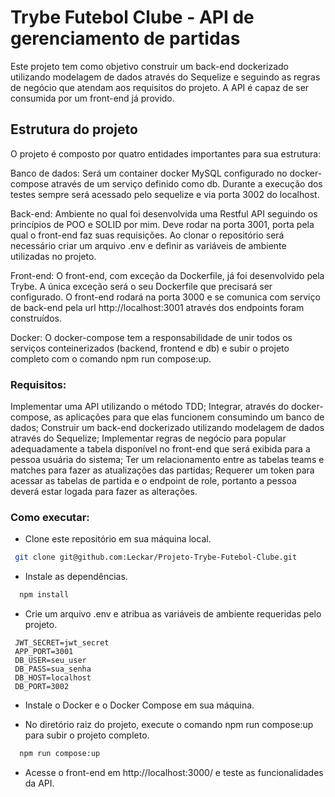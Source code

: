 # Trybe Futebol Clube - API de gerenciamento de partidas


Este projeto tem como objetivo construir um back-end dockerizado utilizando modelagem de dados através do Sequelize e seguindo as regras de negócio que atendam aos requisitos do projeto. A API é capaz de ser consumida por um front-end já provido.

## Estrutura do projeto
O projeto é composto por quatro entidades importantes para sua estrutura:

Banco de dados: Será um container docker MySQL configurado no docker-compose através de um serviço definido como db. Durante a execução dos testes sempre será acessado pelo sequelize e via porta 3002 do localhost.

Back-end: Ambiente no qual foi desenvolvida uma Restful API seguindo os princípios de POO e SOLID por mim. Deve rodar na porta 3001, porta pela qual o front-end faz suas requisições. Ao clonar o repositório será necessário criar um arquivo .env e definir as variáveis de ambiente utilizadas no projeto.

Front-end: O front-end, com exceção da Dockerfile, já foi desenvolvido pela Trybe. A única exceção será o seu Dockerfile que precisará ser configurado. O front-end rodará na porta 3000 e se comunica com serviço de back-end pela url http://localhost:3001 através dos endpoints foram construídos. 

Docker: O docker-compose tem a responsabilidade de unir todos os serviços conteinerizados (backend, frontend e db) e subir o projeto completo com o comando npm run compose:up. 

### Requisitos:
Implementar uma API utilizando o método TDD;
Integrar, através do docker-compose, as aplicações para que elas funcionem consumindo um banco de dados;
Construir um back-end dockerizado utilizando modelagem de dados através do Sequelize;
Implementar regras de negócio para popular adequadamente a tabela disponível no front-end que será exibida para a pessoa usuária do sistema;
Ter um relacionamento entre as tabelas teams e matches para fazer as atualizações das partidas;
Requerer um token para acessar as tabelas de partida e o endpoint de role, portanto a pessoa deverá estar logada para fazer as alterações.

### Como executar:
 - Clone este repositório em sua máquina local.
 ```bash
  git clone git@github.com:Leckar/Projeto-Trybe-Futebol-Clube.git
 ```
 - Instale as dependências.
```bash
  npm install
```
 - Crie um arquivo .env e atribua as variáveis de ambiente requeridas pelo projeto.
```shell
 JWT_SECRET=jwt_secret
 APP_PORT=3001
 DB_USER=seu_user
 DB_PASS=sua_senha
 DB_HOST=localhost
 DB_PORT=3002
``` 
 - Instale o Docker e o Docker Compose em sua máquina.
 
 - No diretório raiz do projeto, execute o comando npm run compose:up para subir o projeto completo.
```bash
  npm run compose:up
```
 - Acesse o front-end em http://localhost:3000/ e teste as funcionalidades da API.

